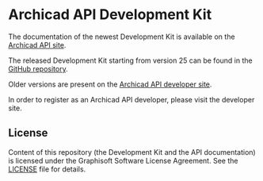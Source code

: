 # Archicad API Development Kit

The documentation of the newest Development Kit is available on the [Archicad API site](https://graphisoft.github.io/archicad-api-devkit/).

The released Development Kit starting from version 25 can be found in the [GitHub repository](https://github.com/GRAPHISOFT/archicad-api-devkit/releases).

Older versions are present on the [Archicad API developer site](https://archicadapi.graphisoft.com/downloads).

In order to register as an Archicad API developer, please visit the developer site.

## License

Content of this repository (the Development Kit and the API documentation) is licensed under the Graphisoft Software License Agreement. See the [LICENSE](LICENSE) file for details.
